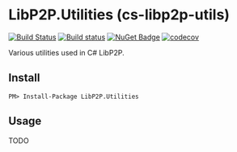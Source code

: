 # LibP2P.Utilities (cs-libp2p-utils)

[![Build Status](https://travis-ci.org/tabrath/cs-libp2p-utils.svg?branch=master)](https://travis-ci.org/tabrath/cs-libp2p-utils)
[![Build status](https://ci.appveyor.com/api/projects/status/uu72s6b669a40il6?svg=true)](https://ci.appveyor.com/project/tabrath/cs-libp2p-utils)
[![NuGet Badge](https://buildstats.info/nuget/LibP2P.Utilities)](https://www.nuget.org/packages/LibP2P.Utilities/)
[![codecov](https://codecov.io/gh/tabrath/cs-libp2p-utils/branch/master/graph/badge.svg)](https://codecov.io/gh/tabrath/cs-libp2p-utils)

Various utilities used in C# LibP2P.

## Install

    PM> Install-Package LibP2P.Utilities

## Usage

TODO


